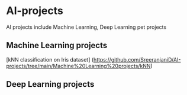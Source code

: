 # AI-projects
AI projects include Machine Learning, Deep Learning pet projects

## Machine Learning projects
 [kNN classification on Iris dataset] (https://github.com/SreeranjaniD/AI-projects/tree/main/Machine%20Learning%20projects/kNN)


## Deep Learning projects
